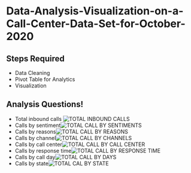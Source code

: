 # Data-Analysis-Visualization-on-a-Call-Center-Data-Set-for-October-2020


## Steps Required
* Data Cleaning
* Pivot Table for Analytics
* Visualization

## Analysis Questions!
* Total inbound calls ![TOTAL INBOUND CALLS](https://github.com/DatFlyScientist/Data-Analysis-Visualization-on-a-Call-Center-Data-Set-for-October-2020/assets/133101387/322c1178-dd4d-4093-bb8c-4012e883eb0b)
* Calls by sentiment![TOTAL CALL BY SENTIMENTS](https://github.com/DatFlyScientist/Data-Analysis-Visualization-on-a-Call-Center-Data-Set-for-October-2020/assets/133101387/e9d08b93-5b72-48fe-a366-3a56b265a6ee)
* Calls by reasons![TOTAL CALL BY REASONS](https://github.com/DatFlyScientist/Data-Analysis-Visualization-on-a-Call-Center-Data-Set-for-October-2020/assets/133101387/767919a7-c183-4b55-98d3-20c5f48e94af)
* Calls by channel![TOTAL CALL BY CHANNELS](https://github.com/DatFlyScientist/Data-Analysis-Visualization-on-a-Call-Center-Data-Set-for-October-2020/assets/133101387/9e4c9f31-3a36-42f9-94c1-59e537fedc9a)
* Calls by call center![TOTAL CALL BY CALL CENTER](https://github.com/DatFlyScientist/Data-Analysis-Visualization-on-a-Call-Center-Data-Set-for-October-2020/assets/133101387/54172928-d78e-4174-8563-755821a7de8c)
* Calls by response time![TOTAL CALL BY RESPONSE TIME](https://github.com/DatFlyScientist/Data-Analysis-Visualization-on-a-Call-Center-Data-Set-for-October-2020/assets/133101387/b0f59c3c-639e-470a-b5f3-46c856664336)
* Calls by call day![TOTAL CALL BY DAYS](https://github.com/DatFlyScientist/Data-Analysis-Visualization-on-a-Call-Center-Data-Set-for-October-2020/assets/133101387/87b4fc6a-eaf2-47da-ada5-28ba2e0a875e)
* Calls by state![TOTAL CAL BY STATE](https://github.com/DatFlyScientist/Data-Analysis-Visualization-on-a-Call-Center-Data-Set-for-October-2020/assets/133101387/58ae26e4-d46f-459e-9531-21f91c202815) 
